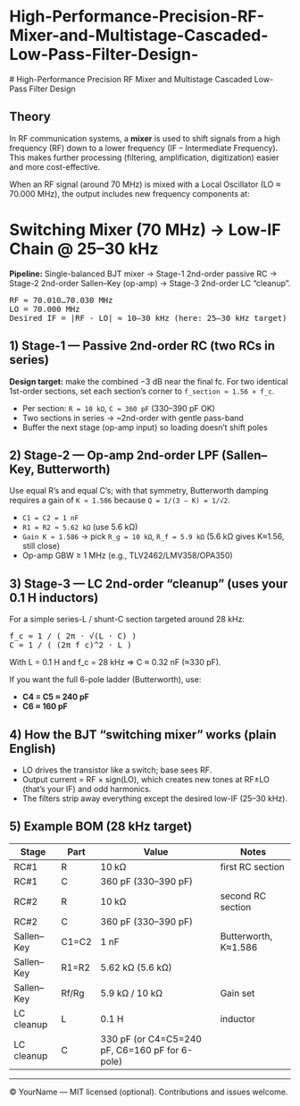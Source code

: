 # High-Performance-Precision-RF-Mixer-and-Multistage-Cascaded-Low-Pass-Filter-Design-
<!DOCTYPE html>
<html lang="en">
<head>
<meta charset="utf-8" />

</head>
<body>
<main>
# High-Performance Precision RF Mixer and Multistage Cascaded Low-Pass Filter Design

## Theory

In RF communication systems, a **mixer** is used to shift signals from a high frequency (RF) down to a lower frequency (IF – Intermediate Frequency).  
This makes further processing (filtering, amplification, digitization) easier and more cost-effective.

When an RF signal (around 70 MHz) is mixed with a Local Oscillator (LO ≈ 70.000 MHz), the output includes new frequency components at:
<h1>Switching Mixer (70 MHz) → Low-IF Chain @ 25–30 kHz</h1>

<p class="muted">
<strong>Pipeline:</strong> Single-balanced BJT mixer → <span class="pill">Stage-1</span> 2nd-order passive RC → <span class="pill">Stage-2</span> 2nd-order Sallen–Key (op-amp) → <span class="pill">Stage-3</span> 2nd-order LC “cleanup”.
</p>

<div class="box">
<pre>
RF ≈ 70.010…70.030 MHz
LO = 70.000 MHz
Desired IF = |RF - LO| ≈ 10–30 kHz (here: 25–30 kHz target)
</pre>
</div>

<h2 id="stage1">1) Stage-1 — Passive 2nd-order RC (two RCs in series)</h2>

<p><strong>Design target:</strong> make the combined −3 dB near the final fc. For two identical 1st-order sections, set each section’s corner to <code>f_section ≈ 1.56 × f_c</code>.</p>

<ul>
  <li>Per section: <code>R = 10 kΩ</code>, <code>C ≈ 360 pF</code> (330–390 pF OK)</li>
  <li>Two sections in series → ~2nd-order with gentle pass-band</li>
  <li>Buffer the next stage (op-amp input) so loading doesn’t shift poles</li>
</ul>

<h2 id="stage2">2) Stage-2 — Op-amp 2nd-order LPF (Sallen–Key, Butterworth)</h2>

<p>Use equal R’s and equal C’s; with that symmetry, Butterworth damping requires a gain of <code>K ≈ 1.586</code> because <code>Q = 1/(3 − K) = 1/√2</code>.</p>

<ul>
  <li><code>C1 = C2 = 1 nF</code></li>
  <li><code>R1 = R2 ≈ 5.62 kΩ</code> (use 5.6 kΩ)</li>
  <li><code>Gain K ≈ 1.586</code> → pick <code>R_g = 10 kΩ</code>, <code>R_f = 5.9 kΩ</code> (5.6 kΩ gives K≈1.56, still close)</li>
  <li>Op-amp GBW ≥ 1 MHz (e.g., TLV2462/LMV358/OPA350)</li>
</ul>

<h2 id="stage3">3) Stage-3 — LC 2nd-order “cleanup” (uses your 0.1 H inductors)</h2>

<p>For a simple series-L / shunt-C section targeted around 28 kHz:</p>
<pre>
f_c ≈ 1 / ( 2π · √(L · C) )
C ≈ 1 / ( (2π f_c)^2 · L )
</pre>
<p>With L = 0.1 H and f_c = 28 kHz ⇒ C ≈ 0.32 nF (≈330 pF).</p>

<p>If you want the full 6-pole ladder (Butterworth), use:</p>
<ul>
  <li><strong>C4 = C5 ≈ 240 pF</strong></li>
  <li><strong>C6 ≈ 160 pF</strong></li>
</ul>

<h2 id="mixer">4) How the BJT “switching mixer” works (plain English)</h2>
<ul>
  <li>LO drives the transistor like a switch; base sees RF.</li>
  <li>Output current = RF × sign(LO), which creates new tones at RF±LO (that’s your IF) and odd harmonics.</li>
  <li>The filters strip away everything except the desired low-IF (25–30 kHz).</li>
</ul>

<h2 id="bom">5) Example BOM (28 kHz target)</h2>
<table>
<thead><tr><th>Stage</th><th>Part</th><th>Value</th><th>Notes</th></tr></thead>
<tbody>
<tr><td>RC#1</td><td>R</td><td>10 kΩ</td><td>first RC section</td></tr>
<tr><td>RC#1</td><td>C</td><td>360 pF (330–390 pF)</td><td></td></tr>
<tr><td>RC#2</td><td>R</td><td>10 kΩ</td><td>second RC section</td></tr>
<tr><td>RC#2</td><td>C</td><td>360 pF (330–390 pF)</td><td></td></tr>
<tr><td>Sallen–Key</td><td>C1=C2</td><td>1 nF</td><td>Butterworth, K≈1.586</td></tr>
<tr><td>Sallen–Key</td><td>R1=R2</td><td>5.62 kΩ (5.6 kΩ)</td><td></td></tr>
<tr><td>Sallen–Key</td><td>Rf/Rg</td><td>5.9 kΩ / 10 kΩ</td><td>Gain set</td></tr>
<tr><td>LC cleanup</td><td>L</td><td>0.1 H</td><td>inductor</td></tr>
<tr><td>LC cleanup</td><td>C</td><td>330 pF (or C4=C5=240 pF, C6=160 pF for 6-pole)</td><td></td></tr>
</tbody>
</table>

<hr/>

<p class="muted">© YourName — MIT licensed (optional). Contributions and issues welcome.</p>

</main>
</body>
</html>
